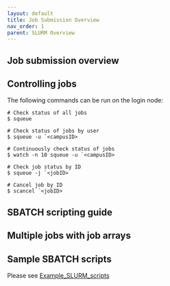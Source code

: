 ```yaml
---
layout: default
title: Job Submission Overview
nav_order: 1
parent: SLURM Overview
---
```

## Job submission overview

## Controlling jobs

The following commands can be run on the login node:

```
# Check status of all jobs
$ squeue

# Check status of jobs by user
$ squeue -u `<campusID>

# Continuously check status of jobs
$ watch -n 10 squeue -u `<campusID>

# Check job status by ID
$ squeue -j `<jobID>

# Cancel job by ID
$ scancel `<jobID>
```

## SBATCH scripting guide

## Multiple jobs with job arrays

## Sample SBATCH scripts

Please see [Example_SLURM_scripts](Example_SLURM_scripts)